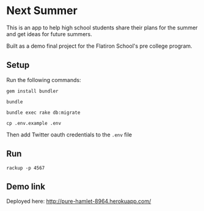 # Next Summer

This is an app to help high school students share their plans for the summer and get ideas for future summers.

Built as a demo final project for the Flatiron School's pre college program.

## Setup

Run the following commands:

`gem install bundler`

`bundle`

`bundle exec rake db:migrate`

`cp .env.example .env`

Then add Twitter oauth credentials to the `.env` file

## Run

`rackup -p 4567`

## Demo link

Deployed here: http://pure-hamlet-8964.herokuapp.com/

